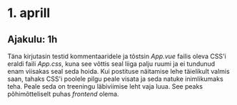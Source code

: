 # 1. aprill
## Ajakulu: 1h
Täna kirjutasin testid kommentaaridele ja tõstsin *App.vue* failis oleva CSS'i eraldi faili *App.css*, kuna see võttis seal liiga palju ruumi ja ei tundunud enam viisakas seal seda hoida. Kui postituse näitamise lehe täielikult valmis saan, tahaks CSS'i poolele pilgu peale visata ja seda natuke inimlikumaks teha. Peale seda on treeningu läbiviimise leht vaja luua. See peaks põhimõtteliselt puhas *frontend* olema.
